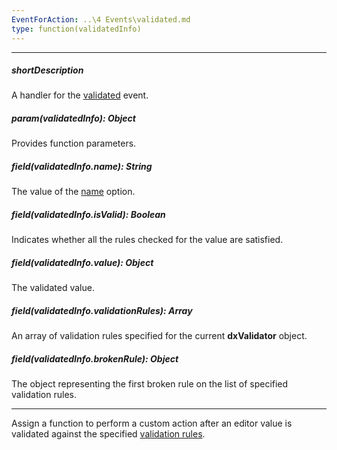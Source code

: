 ```yaml
---
EventForAction: ..\4 Events\validated.md
type: function(validatedInfo)
---
```

---
##### shortDescription
A handler for the [validated](/api-reference/10%20UI%20Widgets/dxValidator/4%20Events/validated.md '/Documentation/ApiReference/UI_Widgets/dxValidator/Events/#validated') event.

##### param(validatedInfo): Object
Provides function parameters.

##### field(validatedInfo.name): String
The value of the [name](/api-reference/10%20UI%20Widgets/dxValidator/1%20Configuration/name.md '/Documentation/ApiReference/UI_Widgets/dxValidator/Configuration/#name') option.

##### field(validatedInfo.isValid): Boolean
Indicates whether all the rules checked for the value are satisfied.

##### field(validatedInfo.value): Object
The validated value.

##### field(validatedInfo.validationRules): Array
An array of validation rules specified for the current **dxValidator** object.

##### field(validatedInfo.brokenRule): Object
The object representing the first broken rule on the list of specified validation rules.

---
Assign a function to perform a custom action after an editor value is validated against the specified [validation rules](/api-reference/10%20UI%20Widgets/dxValidator/1%20Configuration/validationRules.md '/Documentation/ApiReference/UI_Widgets/dxValidator/Configuration/#validationRules').